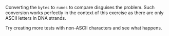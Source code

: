 Converting the `bytes` to `runes` to compare disguises the problem.
Such conversion works perfectly in the context of this exercise as there are only ASCII letters in DNA strands.

Try creating more tests with non-ASCII characters and see what happens.
